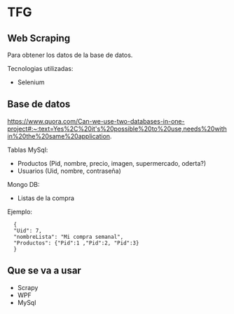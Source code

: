 # TFG



## Web Scraping
Para obtener los datos de la base de datos.


Tecnologias utilizadas:
+ Selenium

## Base de datos
https://www.quora.com/Can-we-use-two-databases-in-one-project#:~:text=Yes%2C%20it's%20possible%20to%20use,needs%20within%20the%20same%20application.

  Tablas MySql:

  + Productos (Pid, nombre, precio, imagen, supermercado, oderta?)
  + Usuarios (Uid, nombre, contraseña)

  Mongo DB:
  + Listas de la compra

  Ejemplo:

      {
      "Uid": 7,
      "nombreLista": "Mi compra semanal",
      "Productos": {"Pid":1 ,"Pid":2, "Pid":3}
      }

  
## Que se va a usar

+ Scrapy
+ WPF
+ MySql 
